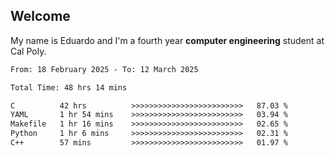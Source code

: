 ## Welcome

 My name is Eduardo and I'm a fourth year **computer engineering** student at Cal Poly.

<!--START_SECTION:waka-->

```txt
From: 18 February 2025 - To: 12 March 2025

Total Time: 48 hrs 14 mins

C          42 hrs          >>>>>>>>>>>>>>>>>>>>>>>>>   87.03 %
YAML       1 hr 54 mins    >>>>>>>>>>>>>>>>>>>>>>>>>   03.94 %
Makefile   1 hr 16 mins    >>>>>>>>>>>>>>>>>>>>>>>>>   02.65 %
Python     1 hr 6 mins     >>>>>>>>>>>>>>>>>>>>>>>>>   02.31 %
C++        57 mins         >>>>>>>>>>>>>>>>>>>>>>>>>   01.97 %
```

<!--END_SECTION:waka-->

<!--
**lalog12/lalog12** is a ✨ _special_ ✨ repository because its `README.md` (this file) appears on your GitHub profile.

Here are some ideas to get you started:

- 🔭 I’m currently working on ...
- 🌱 I’m currently learning ...
- 👯 I’m looking to collaborate on ...
- 🤔 I’m looking for help with ...
- 💬 Ask me about ...
- 📫 How to reach me: ...
- 😄 Pronouns: ...
- ⚡ Fun fact: ...
-->
